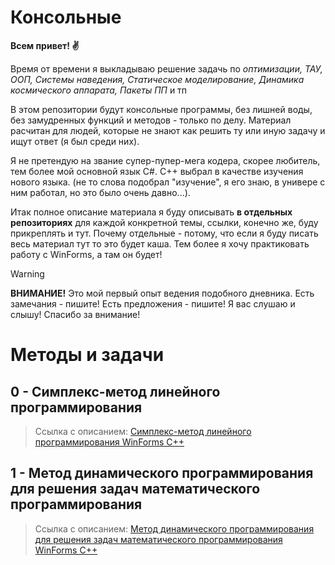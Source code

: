 # Консольные

**Всем привет! ✌**

Время от времени я выкладываю решение задачь по _оптимизации, ТАУ, ООП, Системы наведения, Статическое моделирование, Динамика космического аппарата, Пакеты ПП_ и тп

В этом репозитории будут консольные программы, без лишней воды, без замудренных функций и методов - только по делу. Материал расчитан для людей, которые не знают как решить ту или иную задачу и ищут ответ (я был среди них).

Я не претендую на звание супер-пупер-мега кодера, скорее любитель, тем более мой основной язык C#. C++ выбрал в качестве изучения нового языка. (не то слова подобрал "изучение", я его знаю, в универе с ним работал, но это было очень давно...).

Итак полное описание материала я буду описывать **в отдельных репозиториях** для каждой конкретной темы, ссылки, конечно же, буду прикреплять и тут.
Почему отдельные - потому, что если я буду писать весь материал тут то это будет каша. Тем более я хочу практиковать работу с WinForms, а там он будет!

> [!WARNING]
> **ВНИМАНИЕ!** Это мой первый опыт ведения подобного дневника. Есть замечания - пишите! Есть предложения - пишите! Я вас слушаю и слышу! Спасибо за внимание!

# Методы и задачи

## **0** - Симплекс-метод линейного программирования 
> Ссылка с описанием: [Симплекс-метод линейного программирования WinForms C++](https://github.com/MyNameIsVoo/SimplexLinearProgrammingMethod_WinForms_Cpp/tree/master)

## **1** - Метод динамического программирования для решения задач математического программирования 
> Ссылка с описанием: [Метод динамического программирования для решения задач математического программирования WinForms C++](https://github.com/MyNameIsVoo/DynamicProgrammingMethod_WinForms_Cpp)
